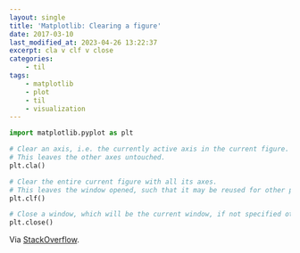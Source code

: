 ```yaml
---
layout: single
title: 'Matplotlib: Clearing a figure'
date: 2017-03-10
last_modified_at: 2023-04-26 13:22:37
excerpt: cla v clf v close
categories:
    - til
tags:
    - matplotlib
    - plot
    - til
    - visualization
---
```


```python
import matplotlib.pyplot as plt

# Clear an axis, i.e. the currently active axis in the current figure.
# This leaves the other axes untouched.
plt.cla()

# Clear the entire current figure with all its axes.
# This leaves the window opened, such that it may be reused for other plots.
plt.clf()

# Close a window, which will be the current window, if not specified otherwise.
plt.close()
```

Via [StackOverflow](http://stackoverflow.com/a/8228808/1257318).
